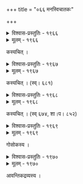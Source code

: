 +++
title = "०६६ मनस्विचातकः"

+++



<details><summary>विश्वास-प्रस्तुतिः - १९६६</summary>

गङ्गा शम्भुशिरोजलं जलनिधिर् देवस्य लक्ष्मीपतेः  
शय्याक्षालनवारि वारि सरसः क्लीबस्य निन्द्यं सताम् ।  
नद्यस् ताः शतशो’न्ययोषित इति त्यक्तोपभोगो युवा   
सारङ्गः सततोन्नतेन शिरसा धाराधरं याचते ॥१९६६॥
</details>

<details><summary>मूलम् - १९६६</summary>

गङ्गा शम्भुशिरोजलं जलनिधिर् देवस्य लक्ष्मीपतेः  
शय्याक्षालनवारि वारि सरसः क्लीबस्य निन्द्यं सताम् ।  
नद्यस् ताः शतशो’न्ययोषित इति त्यक्तोपभोगो युवा   
सारङ्गः सततोन्नतेन शिरसा धाराधरं याचते ॥१९६६॥
</details>


कस्यचित् ।  



<details><summary>विश्वास-प्रस्तुतिः - १९६७</summary>

किं नैव सन्ति भुवि तामरसावतंसा  
हंसावलीवलयिनो जलसन्निवेशाः ।  
को दुर्ग्रहो ग्रहवतः खलु चातकस्य   
पौरन्दरीं यद् अभिवाञ्छति वारिधाराम् ॥१९६७॥
</details>

<details><summary>मूलम् - १९६७</summary>

किं नैव सन्ति भुवि तामरसावतंसा  
हंसावलीवलयिनो जलसन्निवेशाः ।  
को दुर्ग्रहो ग्रहवतः खलु चातकस्य   
पौरन्दरीं यद् अभिवाञ्छति वारिधाराम् ॥१९६७॥
</details>


कस्यचित् । (स्व्। ६८१)  



<details><summary>विश्वास-प्रस्तुतिः - १९६८</summary>

एक एव खगो मानी वने वसति चातकः ।  
पिपासितो वा म्रियते याचते वा पुरन्दरम् ॥१९६८॥
</details>

<details><summary>मूलम् - १९६८</summary>

एक एव खगो मानी वने वसति चातकः ।  
पिपासितो वा म्रियते याचते वा पुरन्दरम् ॥१९६८॥
</details>


कस्यचित् । (स्व् ६७४, शा।प। ८५२)  



<details><summary>विश्वास-प्रस्तुतिः - १९६९</summary>

तृषार्तां शोचन्तीं न गणयति दीनां गृहवतीं  
न दीनः पक्षाभ्यां स्थगयति शिशून् आलपति वा ।  
कुटुम्बी सारङ्गः प्रसरति निदाघे’प्य् अविकलः   
कुलस्य स्वस्यायं पथि न पदम् अल्पं श्लथयति ॥१९६९॥
</details>

<details><summary>मूलम् - १९६९</summary>

तृषार्तां शोचन्तीं न गणयति दीनां गृहवतीं  
न दीनः पक्षाभ्यां स्थगयति शिशून् आलपति वा ।  
कुटुम्बी सारङ्गः प्रसरति निदाघे’प्य् अविकलः   
कुलस्य स्वस्यायं पथि न पदम् अल्पं श्लथयति ॥१९६९॥
</details>


गोसोकस्य ।  



<details><summary>विश्वास-प्रस्तुतिः - १९७०</summary>

यद् अस्माद् अस्माभिश् चिरविहितसेवैर् अपि घनाद्  
अनाप्ताः सारङ्गैः कतिपयपयःशीकरकणाः ।  
द्विषन्तो वेशन्तं भृशम् अपलपन्तः पतिम् अपाम्  
अपार्थीकुर्वन्तः सरितम् अनुयामस् तद् अपि तम् ॥१९७०॥
</details>

<details><summary>मूलम् - १९७०</summary>

यद् अस्माद् अस्माभिश् चिरविहितसेवैर् अपि घनाद्  
अनाप्ताः सारङ्गैः कतिपयपयःशीकरकणाः ।  
द्विषन्तो वेशन्तं भृशम् अपलपन्तः पतिम् अपाम्  
अपार्थीकुर्वन्तः सरितम् अनुयामस् तद् अपि तम् ॥१९७०॥
</details>


आवन्तिकद्रव्यस्य ।  

